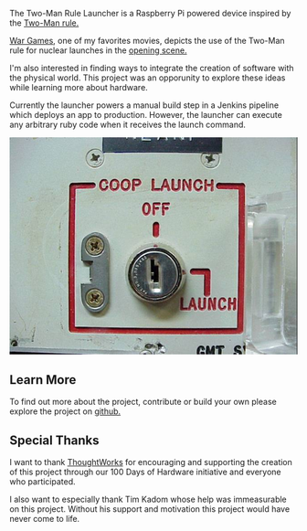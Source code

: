 The Two-Man Rule Launcher is a Raspberry Pi powered device inspired by the [Two-Man rule.](http://en.wikipedia.org/wiki/Two-man_rule)

[War Games](http://www.imdb.com/title/tt0086567), one of my favorites movies, depicts the use of the Two-Man rule for nuclear launches in the [opening scene.](http://www.youtube.com/watch?v=ReJ3RltihME)

I'm also interested in finding ways to integrate the creation of software with the physical world. This project was an opporunity to explore these ideas while learning more about hardware.

Currently the launcher powers a manual build step in a Jenkins pipeline which deploys an app to production. However, the launcher can execute any arbitrary ruby code when it receives the launch command.

![Launch Key](images/launch-key.jpg)

## Learn More

To find out more about the project, contribute or build your own please explore the project on [github.](https://github.com/aterris/two_man)

## Special Thanks

I want to thank [ThoughtWorks](http://thoughtworks.com) for encouraging and supporting the creation of this project through our 100 Days of Hardware initiative and everyone who participated.

I also want to especially thank Tim Kadom whose help was immeasurable on this project. Without his support and motivation this project would have never come to life.